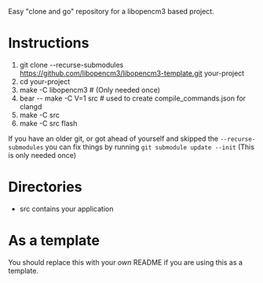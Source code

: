 Easy "clone and go" repository for a libopencm3 based project.

# Instructions
 1. git clone --recurse-submodules https://github.com/libopencm3/libopencm3-template.git your-project
 2. cd your-project
 3. make -C libopencm3 # (Only needed once)
 4. bear -- make -C V=1 src # used to create compile_commands.json for clangd
 5. make -C src
 6. make -C src flash

If you have an older git, or got ahead of yourself and skipped the ```--recurse-submodules```
you can fix things by running ```git submodule update --init``` (This is only needed once)

# Directories
* src contains your application

# As a template
You should replace this with your _own_ README if you are using this
as a template.
